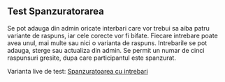 ## Test Spanzuratorarea
Se pot adauga din admin oricate interbari care vor trebui sa aiba patru variante de raspuns, iar cele corecte vor fi bifate.
Fiecare intrebare poate avea unul, mai multe sau nici o varianta de raspuns.
Intrebarile se pot adauga, sterge sau actualiza din admin.
Se permit un numar de cinci raspunsuri gresite, dupa care participantul este spanzurat.

Varianta live de test: [Spanzuratoarea cu intrebari](http://expertcontabil.ro/test/)

